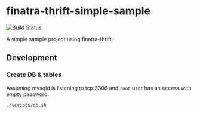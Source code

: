 # finatra-thrift-simple-sample
[![Build Status](https://travis-ci.org/laysakura/finatra-thrift-simple-sample.svg?branch=master)](https://travis-ci.org/laysakura/finatra-thrift-simple-sample)

A simple sample project using finatra-thrift.

## Development

### Create DB & tables
Assuming mysqld is listening to tcp:3306 and `root` user has an access with empty password.

```bash
./scripts/db.sh
```
